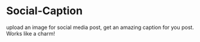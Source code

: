 # Social-Caption
upload an image for social media post, get an amazing caption for you post. Works like a charm!

